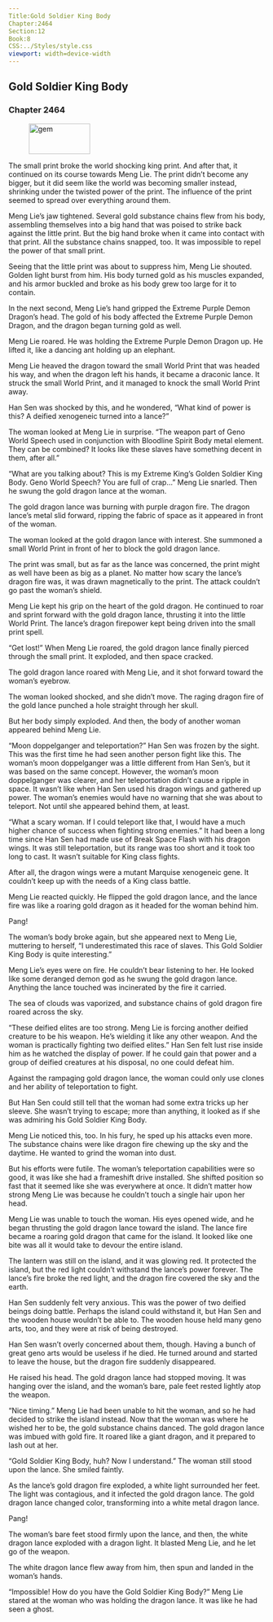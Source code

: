 ```yaml
---
Title:Gold Soldier King Body 
Chapter:2464 
Section:12 
Book:8 
CSS:../Styles/style.css 
viewport: width=device-width
---
```

  
## Gold Soldier King Body
### Chapter 2464
  
<figure>
	<img src="../Images/gem.gif" alt="gem" id="gem" width="120" height="60" />
</figure>
  

  
The small print broke the world shocking king print. And after that, it continued on its course towards Meng Lie. The print didn’t become any bigger, but it did seem like the world was becoming smaller instead, shrinking under the twisted power of the print. The influence of the print seemed to spread over everything around them.

Meng Lie’s jaw tightened. Several gold substance chains flew from his body, assembling themselves into a big hand that was poised to strike back against the little print. But the big hand broke when it came into contact with that print. All the substance chains snapped, too. It was impossible to repel the power of that small print.

Seeing that the little print was about to suppress him, Meng Lie shouted. Golden light burst from him. His body turned gold as his muscles expanded, and his armor buckled and broke as his body grew too large for it to contain.

In the next second, Meng Lie’s hand gripped the Extreme Purple Demon Dragon’s head. The gold of his body affected the Extreme Purple Demon Dragon, and the dragon began turning gold as well.

Meng Lie roared. He was holding the Extreme Purple Demon Dragon up. He lifted it, like a dancing ant holding up an elephant.

Meng Lie heaved the dragon toward the small World Print that was headed his way, and when the dragon left his hands, it became a draconic lance. It struck the small World Print, and it managed to knock the small World Print away.

Han Sen was shocked by this, and he wondered, “What kind of power is this? A deified xenogeneic turned into a lance?”

The woman looked at Meng Lie in surprise. “The weapon part of Geno World Speech used in conjunction with Bloodline Spirit Body metal element. They can be combined? It looks like these slaves have something decent in them, after all.”

“What are you talking about? This is my Extreme King’s Golden Soldier King Body. Geno World Speech? You are full of crap…” Meng Lie snarled. Then he swung the gold dragon lance at the woman.

The gold dragon lance was burning with purple dragon fire. The dragon lance’s metal slid forward, ripping the fabric of space as it appeared in front of the woman.

The woman looked at the gold dragon lance with interest. She summoned a small World Print in front of her to block the gold dragon lance.

The print was small, but as far as the lance was concerned, the print might as well have been as big as a planet. No matter how scary the lance’s dragon fire was, it was drawn magnetically to the print. The attack couldn’t go past the woman’s shield.

Meng Lie kept his grip on the heart of the gold dragon. He continued to roar and sprint forward with the gold dragon lance, thrusting it into the little World Print. The lance’s dragon firepower kept being driven into the small print spell.

“Get lost!” When Meng Lie roared, the gold dragon lance finally pierced through the small print. It exploded, and then space cracked.

The gold dragon lance roared with Meng Lie, and it shot forward toward the woman’s eyebrow.

The woman looked shocked, and she didn’t move. The raging dragon fire of the gold lance punched a hole straight through her skull.

But her body simply exploded. And then, the body of another woman appeared behind Meng Lie.

“Moon doppelganger and teleportation?” Han Sen was frozen by the sight. This was the first time he had seen another person fight like this. The woman’s moon doppelganger was a little different from Han Sen’s, but it was based on the same concept. However, the woman’s moon doppelganger was clearer, and her teleportation didn’t cause a ripple in space. It wasn’t like when Han Sen used his dragon wings and gathered up power. The woman’s enemies would have no warning that she was about to teleport. Not until she appeared behind them, at least.

“What a scary woman. If I could teleport like that, I would have a much higher chance of success when fighting strong enemies.” It had been a long time since Han Sen had made use of Break Space Flash with his dragon wings. It was still teleportation, but its range was too short and it took too long to cast. It wasn’t suitable for King class fights.

After all, the dragon wings were a mutant Marquise xenogeneic gene. It couldn’t keep up with the needs of a King class battle.

Meng Lie reacted quickly. He flipped the gold dragon lance, and the lance fire was like a roaring gold dragon as it headed for the woman behind him.

Pang!

The woman’s body broke again, but she appeared next to Meng Lie, muttering to herself, “I underestimated this race of slaves. This Gold Soldier King Body is quite interesting.”

Meng Lie’s eyes were on fire. He couldn’t bear listening to her. He looked like some deranged demon god as he swung the gold dragon lance. Anything the lance touched was incinerated by the fire it carried.

The sea of clouds was vaporized, and substance chains of gold dragon fire roared across the sky.

“These deified elites are too strong. Meng Lie is forcing another deified creature to be his weapon. He’s wielding it like any other weapon. And the woman is practically fighting two deified elites.” Han Sen felt lust rise inside him as he watched the display of power. If he could gain that power and a group of deified creatures at his disposal, no one could defeat him.

Against the rampaging gold dragon lance, the woman could only use clones and her ability of teleportation to fight.

But Han Sen could still tell that the woman had some extra tricks up her sleeve. She wasn’t trying to escape; more than anything, it looked as if she was admiring his Gold Soldier King Body.

Meng Lie noticed this, too. In his fury, he sped up his attacks even more. The substance chains were like dragon fire chewing up the sky and the daytime. He wanted to grind the woman into dust.

But his efforts were futile. The woman’s teleportation capabilities were so good, it was like she had a frameshift drive installed. She shifted position so fast that it seemed like she was everywhere at once. It didn’t matter how strong Meng Lie was because he couldn’t touch a single hair upon her head.

Meng Lie was unable to touch the woman. His eyes opened wide, and he began thrusting the gold dragon lance toward the island. The lance fire became a roaring gold dragon that came for the island. It looked like one bite was all it would take to devour the entire island.

The lantern was still on the island, and it was glowing red. It protected the island, but the red light couldn’t withstand the lance’s power forever. The lance’s fire broke the red light, and the dragon fire covered the sky and the earth.

Han Sen suddenly felt very anxious. This was the power of two deified beings doing battle. Perhaps the island could withstand it, but Han Sen and the wooden house wouldn’t be able to. The wooden house held many geno arts, too, and they were at risk of being destroyed.

Han Sen wasn’t overly concerned about them, though. Having a bunch of great geno arts would be useless if he died. He turned around and started to leave the house, but the dragon fire suddenly disappeared.

He raised his head. The gold dragon lance had stopped moving. It was hanging over the island, and the woman’s bare, pale feet rested lightly atop the weapon.

“Nice timing.” Meng Lie had been unable to hit the woman, and so he had decided to strike the island instead. Now that the woman was where he wished her to be, the gold substance chains danced. The gold dragon lance was imbued with gold fire. It roared like a giant dragon, and it prepared to lash out at her.

“Gold Soldier King Body, huh? Now I understand.” The woman still stood upon the lance. She smiled faintly.

As the lance’s gold dragon fire exploded, a white light surrounded her feet. The light was contagious, and it infected the gold dragon lance. The gold dragon lance changed color, transforming into a white metal dragon lance.

Pang!

The woman’s bare feet stood firmly upon the lance, and then, the white dragon lance exploded with a dragon light. It blasted Meng Lie, and he let go of the weapon.

The white dragon lance flew away from him, then spun and landed in the woman’s hands.

“Impossible! How do you have the Gold Soldier King Body?” Meng Lie stared at the woman who was holding the dragon lance. It was like he had seen a ghost.